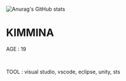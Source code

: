 ![Anurag's GitHub stats](https://github-readme-stats.vercel.app/api?username=kimmina888&show_icons=true&theme=radical)
<h1>KIMMINA</h1>
<p>AGE : 19</p>
<br>
<p>TOOL : visual studio, vscode, eclipse, unity, sts</p>
